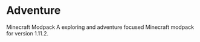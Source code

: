 # Adventure
Minecraft Modpack
A exploring and adventure focused Minecraft modpack for version 1.11.2. 
